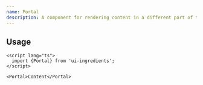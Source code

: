 ```yaml
---
name: Portal
description: A component for rendering content in a different part of the DOM hierarchy, often used for modals or tooltips.
---
```


## Usage

```svelte
<script lang="ts">
  import {Portal} from 'ui-ingredients';
</script>

<Portal>Content</Portal>
```
